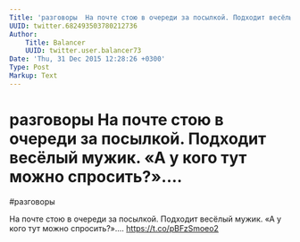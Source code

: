 ```yaml
---
Title: 'разговоры  На почте стою в очереди за посылкой. Подходит весёлый мужик. «А у кого тут можно спросить?»....'
UUID: twitter.682493503780212736
Author:
    Title: Balancer
    UUID: twitter.user.balancer73
Date: 'Thu, 31 Dec 2015 12:28:26 +0300'
Type: Post
Markup: Text
---
```


# разговоры  На почте стою в очереди за посылкой. Подходит весёлый мужик. «А у кого тут можно спросить?»....

#разговоры

На почте стою в очереди за посылкой. Подходит весёлый мужик.
«А у кого тут можно спросить?».... https://t.co/pBFzSmoeo2